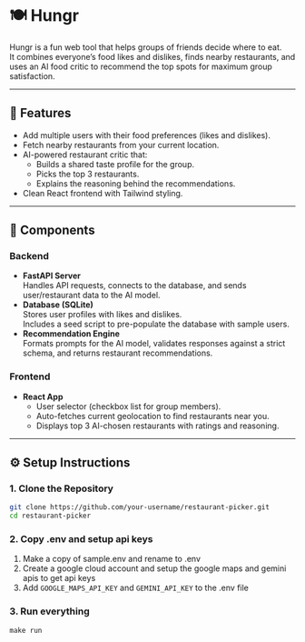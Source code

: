 # 🍽️ Hungr

Hungr is a fun web tool that helps groups of friends decide where to eat.  
It combines everyone’s food likes and dislikes, finds nearby restaurants, and uses an AI food critic to recommend the top spots for maximum group satisfaction.

---

## 🚀 Features

- Add multiple users with their food preferences (likes and dislikes).
- Fetch nearby restaurants from your current location.
- AI-powered restaurant critic that:
  - Builds a shared taste profile for the group.
  - Picks the top 3 restaurants.
  - Explains the reasoning behind the recommendations.
- Clean React frontend with Tailwind styling.

---

## 🧩 Components

### Backend

- **FastAPI Server**  
  Handles API requests, connects to the database, and sends user/restaurant data to the AI model.
- **Database (SQLite)**  
  Stores user profiles with likes and dislikes.  
  Includes a seed script to pre-populate the database with sample users.
- **Recommendation Engine**  
  Formats prompts for the AI model, validates responses against a strict schema, and returns restaurant recommendations.

### Frontend

- **React App**
  - User selector (checkbox list for group members).
  - Auto-fetches current geolocation to find restaurants near you.
  - Displays top 3 AI-chosen restaurants with ratings and reasoning.

---

## ⚙️ Setup Instructions

### 1. Clone the Repository

```bash
git clone https://github.com/your-username/restaurant-picker.git
cd restaurant-picker
```

### 2. Copy .env and setup api keys

1. Make a copy of sample.env and rename to .env
2. Create a google cloud account and setup the google maps and gemini apis to get api keys
3. Add `GOOGLE_MAPS_API_KEY` and `GEMINI_API_KEY` to the .env file

### 3. Run everything

`make run`
